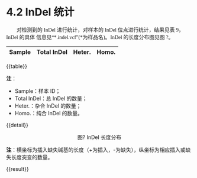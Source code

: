 # 4.2 InDel 统计

<font face="微软雅黑" >&emsp;&emsp;对检测到的 InDel 进行统计，对样本的 InDel 位点进行统计，结果见表 9，InDel 的具体 信息见“*.indel.vcf”(*为样品名)。InDel 的长度分布图见图 ?。</font><br />

|  Sample  |Total InDel   |Heter.|Homo.|
| :--------: | :--------: | :--------: | :--------: | 
{{table}}

**注**：
- Sample：样本 ID； 
- Total InDel：总 InDel 的数量； 
- Heter.：杂合 InDel 的数量； 
- Homo.：纯合 InDel 的数量。



{{detail}}
<center>图? InDel 长度分布</center>

**注**：横坐标为插入缺失碱基的长度（+为插入，-为缺失），纵坐标为相应插入或缺失长度突变的数量。

{{result}}